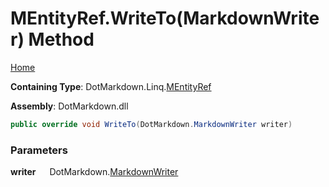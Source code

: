 # MEntityRef\.WriteTo\(MarkdownWriter\) Method

[Home](../../../../README.md)

**Containing Type**: DotMarkdown\.Linq\.[MEntityRef](../README.md)

**Assembly**: DotMarkdown\.dll

```csharp
public override void WriteTo(DotMarkdown.MarkdownWriter writer)
```

### Parameters

**writer** &emsp; DotMarkdown\.[MarkdownWriter](../../../MarkdownWriter/README.md)